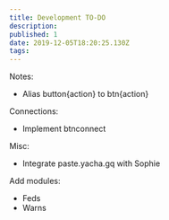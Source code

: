```yaml
---
title: Development TO-DO
description: 
published: 1
date: 2019-12-05T18:20:25.130Z
tags: 
---
```


Notes:
+ Alias button{action} to btn{action}

Connections:
+ Implement btnconnect

Misc:
+ Integrate paste.yacha.gq with Sophie

Add modules:
+ Feds
+ Warns
